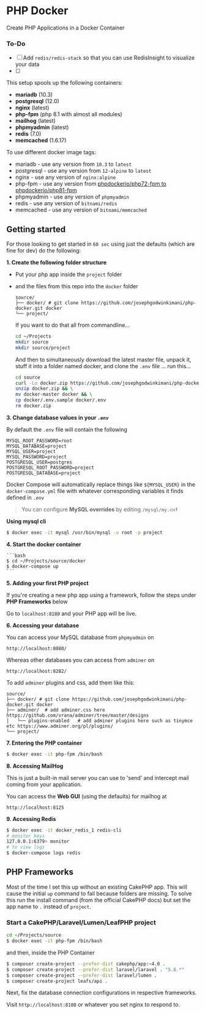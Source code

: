 # PHP Docker

Create PHP Applications in a Docker Container

### To-Do

- [ ] Add `redis/redis-stack` so that you can use RedisInsight to visualize your data
- [ ] 

This setup spools up the following containers:

* **mariadb** (10.3)
* **postgresql** (12.0)
* **nginx**   (latest)
* **php-fpm** (php 8.1 with almost all modules)
* **mailhog** (latest)
* **phpmyadmin** (latest)
* **redis** (7.0)
* **memcached** (1.6.17)

To use different docker image tags:

* mariadb - use any version from `10.3` to `latest`
* postgresql - use any version from `12-alpine` to `latest`
* nginx - use any version of `nginx:alpine`
* php-fpm - use any version from [phpdockerio/php72-fpm to phpdockerio/php81-fpm](https://hub.docker.com/r/phpdockerio/php)
* phpmyadmin - use any version of `phpmyadmin`
* redis - use any version of `bitnami/redis`
* memcached - use any version of `bitnami/memcached`

## Getting started

For those looking to get started in `60 sec` using just the defaults (which are fine for dev) do the following:

**1. Create the following folder structure**
 * Put your php app inside the `project` folder 
 * and the files from this repo into the `docker` folder

	```
	source/
	├── docker/ # git clone https://github.com/josephgodwinkimani/php-docker.git docker
	└── project/

	```

	If you want to do that all from commandline...

	```bash
    cd ~/Projects
    mkdir source
    mkdir source/project
	```

	And then to simultaneously download the latest master file, unpack it, stuff it into a folder named docker, and clone the `.env` file ... run this...

	```bash
    cd source
    curl -Lo docker.zip https://github.com/josephgodwinkimani/php-docker/archive/master.zip && \
    unzip docker.zip && \
    mv docker-master docker && \
    cp docker/.env.sample docker/.env
    rm docker.zip
	```
**3. Change database values in your `.env`**

By default the `.env` file will contain the following

```
MYSQL_ROOT_PASSWORD=root
MYSQL_DATABASE=project
MYSQL_USER=project
MYSQL_PASSWORD=project
POSTGRESQL_USER=postgres
POSTGRESQL_ROOT_PASSWORD=project
POSTGRESQL_DATABASE=project
```

Docker Compose will automatically replace things like `${MYSQL_USER}` in the `docker-compose.yml` file with whatever corresponding variables it finds defined in `.env`

> You can configure **MySQL overrides** by editing `/mysql/my.cnf`

**Using mysql cli**

```bash
$ docker exec -it mysql /usr/bin/mysql -u root -p project
```

**4. Start the docker container**

	```bash
	$ cd ~/Projects/source/docker
	$ docker-compose up
	```

**5. Adding your first PHP project**

If you're creating a new php app using a framework, follow the steps under **PHP Frameworks** below

Go to `localhost:8180` and your PHP app will be live.


**6. Accessing your database**

You can access your MySQL database from `phpmyadmin` on

`http://localhost:8080/`

Whereas other databases you can access from `adminer` on

`http://localhost:8282/`

To add `adminer` plugins and css, add them like this:

```
source/
├── docker/ # git clone https://github.com/josephgodwinkimani/php-docker.git docker
├── adminer/  # add adminer.css here https://github.com/vrana/adminer/tree/master/designs
│   └── plugins-enabled   # add adminer plugins here such as tinymce etc https://www.adminer.org/pl/plugins/
└── project/
```

**7. Entering the PHP container**

```bash
$ docker exec -it php-fpm /bin/bash
```

**8. Accessing MailHog**

This is just a built-in mail server you can use to 'send' and intercept mail coming from your application.

You can access the **Web GUI** (using the defaults) for mailhog at

`http://localhost:8125`

**9. Accessing Redis**

```bash
$ docker exec -it docker_redis_1 redis-cli
# monitor keys
127.0.0.1:6379> monitor
# to view logs
$ docker-compose logs redis
```


## PHP Frameworks

Most of the time I set this up without an existing CakePHP app. This will cause the initial `up` command to fail because folders are missing. To solve this run the install command (from the official CakePHP docs) but set the app name to `.` instead of `project`.

### Start a CakePHP/Laravel/Lumen/LeafPHP project

```bash
cd ~/Projects/source
$ docker exec -it php-fpm /bin/bash
```
and then, inside the PHP Container

```bash
$ composer create-project --prefer-dist cakephp/app:~4.0 . 
$ composer create-project --prefer-dist laravel/laravel . "5.6.*"
$ composer create-project --prefer-dist laravel/lumen .
$ composer create-project leafs/api .
```
Next, fix the database connection configurations in respective frameworks.

Visit `http://localhost:8180` or whatever you set nginx to respond to.
